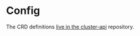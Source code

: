 # Config

The CRD definitions [live in the cluster-api][dfns] repository.

[dfns]: https://github.com/kubernetes-sigs/cluster-api/tree/master/config
